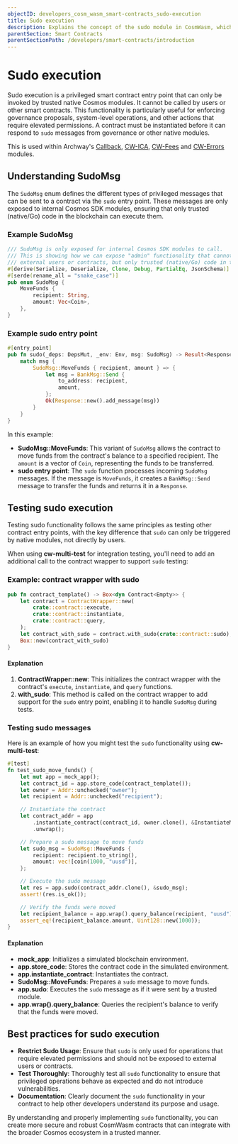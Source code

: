 ```yaml
---
objectID: developers_cosm_wasm_smart-contracts_sudo-execution
title: Sudo execution
description: Explains the concept of the sudo module in CosmWasm, which provides a way for privileged users to execute administrative actions
parentSection: Smart Contracts
parentSectionPath: /developers/smart-contracts/introduction
---
```


# Sudo execution

Sudo execution is a privileged smart contract entry point that can only be invoked by trusted native Cosmos modules. It cannot be called by users or other smart contracts. This functionality is particularly useful for enforcing governance proposals, system-level operations, and other actions that require elevated permissions. A contract must be instantiated before it can respond to `sudo` messages from governance or other native modules.

This is used within Archway's [Callback](/developers/guides/callback/introduction), [CW-ICA](/developers/guides/cw-ica/introduction), [CW-Fees](/developers/guides/cw-fees/introduction) and [CW-Errors](/developers/guides/cw-errors/introduction) modules.

## Understanding SudoMsg

The `SudoMsg` enum defines the different types of privileged messages that can be sent to a contract via the `sudo` entry point. These messages are only exposed to internal Cosmos SDK modules, ensuring that only trusted (native/Go) code in the blockchain can execute them.

### Example SudoMsg

```rust
/// SudoMsg is only exposed for internal Cosmos SDK modules to call.
/// This is showing how we can expose "admin" functionality that cannot be called by
/// external users or contracts, but only trusted (native/Go) code in the blockchain
#[derive(Serialize, Deserialize, Clone, Debug, PartialEq, JsonSchema)]
#[serde(rename_all = "snake_case")]
pub enum SudoMsg {
    MoveFunds {
        recipient: String,
        amount: Vec<Coin>,
    },
}
```

### Example sudo entry point

```rust
#[entry_point]
pub fn sudo(_deps: DepsMut, _env: Env, msg: SudoMsg) -> Result<Response, ContractError> {
    match msg {
        SudoMsg::MoveFunds { recipient, amount } => {
            let msg = BankMsg::Send {
                to_address: recipient,
                amount,
            };
            Ok(Response::new().add_message(msg))
        }
    }
}
```

In this example:
- **SudoMsg::MoveFunds**: This variant of `SudoMsg` allows the contract to move funds from the contract's balance to a specified recipient. The `amount` is a vector of `Coin`, representing the funds to be transferred.
- **sudo entry point**: The `sudo` function processes incoming `SudoMsg` messages. If the message is `MoveFunds`, it creates a `BankMsg::Send` message to transfer the funds and returns it in a `Response`.

## Testing sudo execution

Testing sudo functionality follows the same principles as testing other contract entry points, with the key difference that `sudo` can only be triggered by native modules, not directly by users.

When using **cw-multi-test** for integration testing, you'll need to add an additional call to the contract wrapper to support `sudo` testing:

### Example: contract wrapper with sudo

```rust
pub fn contract_template() -> Box<dyn Contract<Empty>> {
    let contract = ContractWrapper::new(
        crate::contract::execute,
        crate::contract::instantiate,
        crate::contract::query,
    );
    let contract_with_sudo = contract.with_sudo(crate::contract::sudo);
    Box::new(contract_with_sudo)
}
```

#### Explanation

1. **ContractWrapper::new**: This initializes the contract wrapper with the contract's `execute`, `instantiate`, and `query` functions.
2. **with_sudo**: This method is called on the contract wrapper to add support for the `sudo` entry point, enabling it to handle `SudoMsg` during tests.

### Testing sudo messages

Here is an example of how you might test the `sudo` functionality using **cw-multi-test**:

```rust
#[test]
fn test_sudo_move_funds() {
    let mut app = mock_app();
    let contract_id = app.store_code(contract_template());
    let owner = Addr::unchecked("owner");
    let recipient = Addr::unchecked("recipient");

    // Instantiate the contract
    let contract_addr = app
        .instantiate_contract(contract_id, owner.clone(), &InstantiateMsg {}, &[], "Test contract", None)
        .unwrap();

    // Prepare a sudo message to move funds
    let sudo_msg = SudoMsg::MoveFunds {
        recipient: recipient.to_string(),
        amount: vec![coin(1000, "uusd")],
    };

    // Execute the sudo message
    let res = app.sudo(contract_addr.clone(), &sudo_msg);
    assert!(res.is_ok());

    // Verify the funds were moved
    let recipient_balance = app.wrap().query_balance(recipient, "uusd").unwrap();
    assert_eq!(recipient_balance.amount, Uint128::new(1000));
}
```

#### Explanation

- **mock_app**: Initializes a simulated blockchain environment.
- **app.store_code**: Stores the contract code in the simulated environment.
- **app.instantiate_contract**: Instantiates the contract.
- **SudoMsg::MoveFunds**: Prepares a `sudo` message to move funds.
- **app.sudo**: Executes the `sudo` message as if it were sent by a trusted module.
- **app.wrap().query_balance**: Queries the recipient's balance to verify that the funds were moved.

## Best practices for sudo execution

- **Restrict Sudo Usage**: Ensure that `sudo` is only used for operations that require elevated permissions and should not be exposed to external users or contracts.
- **Test Thoroughly**: Thoroughly test all `sudo` functionality to ensure that privileged operations behave as expected and do not introduce vulnerabilities.
- **Documentation**: Clearly document the `sudo` functionality in your contract to help other developers understand its purpose and usage.

By understanding and properly implementing `sudo` functionality, you can create more secure and robust CosmWasm contracts that can integrate with the broader Cosmos ecosystem in a trusted manner.